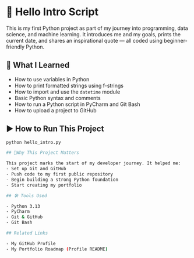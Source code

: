 # 👋 Hello Intro Script

This is my first Python project as part of my journey into programming, data science, and machine learning. It introduces me and my goals, prints the current date, and shares an inspirational quote — all coded using beginner-friendly Python.

## 🧠 What I Learned

- How to use variables in Python
- How to print formatted strings using f-strings
- How to import and use the `datetime` module
- Basic Python syntax and comments
- How to run a Python script in PyCharm and Git Bash
- How to upload a project to GitHub

## ▶️ How to Run This Project

```bash
python hello_intro.py

## 💼Why This Project Matters

This project marks the start of my developer journey. It helped me:
- Set up Git and GitHub
- Push code to my first public repository
- Begin building a strong Python foundation
- Start creating my portfolio

## 🛠️ Tools Used

- Python 3.13
- PyCharm
- Git & GitHub
- Git Bash

## Related Links

- My GitHub Profile
- My Portfolio Roadmap (Profile README)

